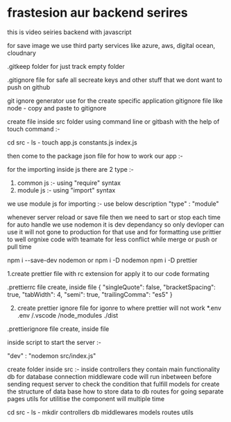 # frastesion aur backend serires

this is video seiries backend with javascript

for save image we use third party services like azure, aws, digital ocean, cloudnary

.gitkeep folder for just track empty folder

.gitignore file for safe all secreate keys and other stuff that we dont want to push on github

git ignore generator use for the create specific application gitignore file like node - copy and paste to gitignore

create file inside src folder using command line or gitbash with the help of touch command :-

cd src - ls - touch app.js constants.js index.js

then come to the package json file for how to work our app :-

for the importing inside js there are 2 type :-

1. common js :- using "require" syntax
2. module js :- using "import" syntax

we use module js for importing :- use below description
"type" : "module"

whenever server reload or save file then we need to sart or stop each time for auto handle we use nodemon
it is dev dependancy so only devloper can use it will not gone to production for that use
and for formatting use prittier to well orgnixe code with teamate for less conflict while merge or push or pull time

npm i --save-dev nodemon or npm i -D nodemon
npm i -D prettier

1.create prettier file with rc extension for apply it to our code formating

.prettierrc file create, inside file
{
"singleQuote": false,
"bracketSpacing": true,
"tabWidth": 4,
"semi": true,
"trailingComma": "es5"
}

2. create prettier ignore file for igonre to where prettier will not work
   \*.env
   .env
   /.vscode
   /node_modules
   ./dist

.prettierignore file create, inside file

inside script to start the server :-

"dev" : "nodemon src/index.js"

create folder inside src :-
inside controllers they contain main functionality
db for database connection
middleware code will run inbetween before sending request server to check the condition that fulfill
models for create the structure of data base how to store data to db
routes for going separate pages
utils for utilitise the component will multiple time

cd src - ls - mkdir controllers db middlewares models routes utils
